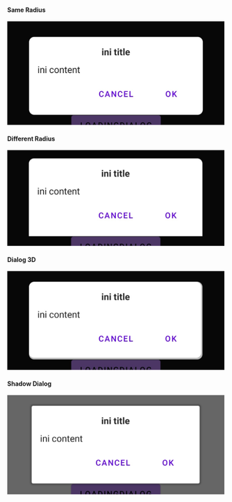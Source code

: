 #### Same Radius

<p align="start">
  <img src="https://github.com/gzeinnumer/DialogAndroid/blob/master/preview/MyLibDialog_26.png" width="500"/>
</p>

#### Different Radius

<p align="start">
  <img src="https://github.com/gzeinnumer/DialogAndroid/blob/master/preview/MyLibDialog_27.png" width="500"/>
</p>

#### Dialog 3D

<p align="start">
  <img src="https://github.com/gzeinnumer/DialogAndroid/blob/master/preview/MyLibDialog_28.png" width="500"/>
</p>

#### Shadow Dialog

<p align="start">
  <img src="https://github.com/gzeinnumer/DialogAndroid/blob/master/preview/MyLibDialog_29.png" width="500"/>
</p>